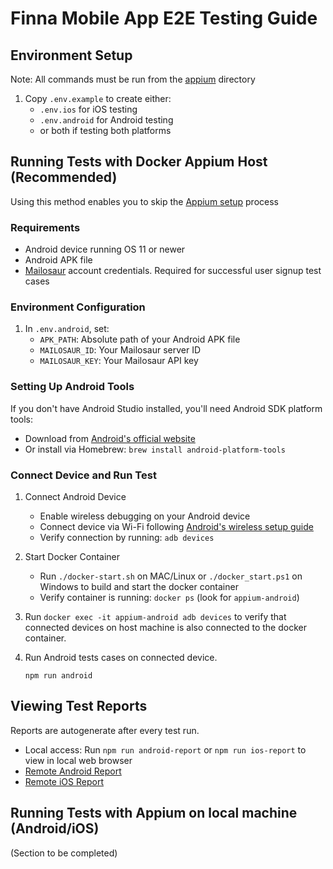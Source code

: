 # Finna Mobile App E2E Testing Guide

## Environment Setup
Note: All commands must be run from the [appium](.) directory

1. Copy `.env.example` to create either:
    - `.env.ios` for iOS testing
    - `.env.android` for Android testing
    - or both if testing both platforms

## Running Tests with Docker Appium Host (Recommended)
Using this method enables you to skip the [Appium setup](https://webdriver.io/docs/appium/) process

### Requirements
- Android device running OS 11 or newer
- Android APK file
- [Mailosaur](https://mailosaur.com/) account credentials. Required for successful user signup test cases

### Environment Configuration
1. In `.env.android`, set:
    - `APK_PATH`: Absolute path of your Android APK file
    - `MAILOSAUR_ID`: Your Mailosaur server ID
    - `MAILOSAUR_KEY`: Your Mailosaur API key

### Setting Up Android Tools
If you don't have Android Studio installed, you'll need Android SDK platform tools:
- Download from [Android's official website](https://developer.android.com/tools/releases/platform-tools)
- Or install via Homebrew: `brew install android-platform-tools`

### Connect Device and Run Test

1. Connect Android Device
    - Enable wireless debugging on your Android device
    - Connect device via Wi-Fi following [Android's wireless setup guide](https://developer.android.com/tools/adb#wireless-android11-command-line)
    - Verify connection by running: `adb devices`

2. Start Docker Container
    - Run `./docker-start.sh` on MAC/Linux or `./docker_start.ps1` on Windows to build and start the docker container
    - Verify container is running: `docker ps` (look for `appium-android`)

3. Run `docker exec -it appium-android adb devices` to verify that connected devices on host machine 
is also connected to the docker container.

4. Run Android tests cases on connected device.
   ```shell
   npm run android
   ```

## Viewing Test Reports
Reports are autogenerate after every test run.
- Local access: Run `npm run android-report` or `npm run ios-report` to view in local web browser
- [Remote Android Report](https://android-test-report.web.app/#)
- [Remote iOS Report](https://ios-test-report.web.app/#)

## Running Tests with Appium on local machine (Android/iOS)
(Section to be completed)
